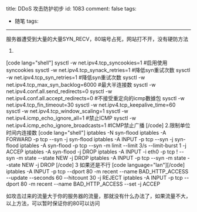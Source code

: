 title: DDoS 攻击防护初步
id: 1083
comment: false
tags:
  - 随笔
tags:
---

服务器遭受到大量的大量SYN_RECV，80端号占死，网站打不开，没有硬防方法

1.
[code lang="shell"]
sysctl -w net.ipv4.tcp_syncookies=1 #启用使用syncookies
sysctl -w net.ipv4.tcp_synack_retries=1 #降低syn重试次数
sysctl -w net.ipv4.tcp_syn_retries=1 #降低syn重试次数
sysctl -w net.ipv4.tcp_max_syn_backlog=6000 #最大半连接数
sysctl -w net.ipv4.conf.all.send_redirects=0 
sysctl -w net.ipv4.conf.all.accept_redirects=0 #不接受重定向的icmp數據包
sysctl -w net.ipv4.tcp_fin_timeout=30 
sysctl -w net.ipv4.tcp_keepalive_time=60 
sysctl -w net.ipv4.tcp_window_scaling=1 
sysctl -w net.ipv4.icmp_echo_ignore_all=1 #禁止ICMP
sysctl -w net.ipv4.icmp_echo_ignore_broadcasts=1 #ICMP禁止广播
[/code]
2.限制单位时间内连接数
[code lang="shell"]
iptables -N syn-flood 
iptables -A FORWARD -p tcp --syn -j syn-flood 
iptables -A INPUT -p tcp --syn -j syn-flood
iptables -A syn-flood -p tcp --syn -m limit --limit 3/s --limit-burst 1 -j ACCEP
iptables -A syn-flood -j DROP
iptables -A INPUT -i eth0 -p tcp ! --syn -m state --state NEW -j DROP 
iptables -A INPUT -p tcp --syn -m state --state NEW -j DROP
[/code]
3 如果还是不行
[code language="lan"][/code]
iptables -A INPUT -p tcp --dport 80 -m recent --name BAD_HTTP_ACCESS --update --seconds 60 --hitcount 30 -j REJECT
iptables -A INPUT -p tcp --dport 80 -m recent --name BAD_HTTP_ACCESS --set -j ACCEP

如攻击过来的流量大于你的服务器的流量，那就没有什么办法了，如果流量不大，以上方法，可以暂时保证你的80可以访问